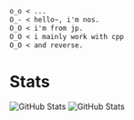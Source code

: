 ```markdown
o_o < ...  
O_- < hello~, i'm nos.  
O_O < i'm from jp.  
O_O < i mainly work with cpp
O_O < and reverse.
```
# Stats
![GitHub Stats](https://github-readme-stats-nosdayo.vercel.app/api?username=nosdayoo&show_icons=true&theme=radical&count_private=true)
![GitHub Stats](https://github-readme-stats.vercel.app/api?username=nosdayoo&show_icons=true&theme=radical&count_private=true)

